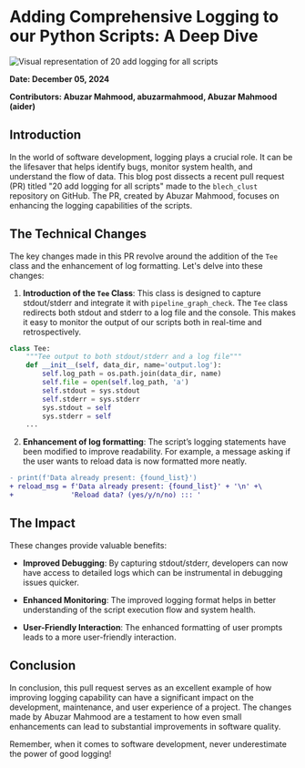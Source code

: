 # Adding Comprehensive Logging to our Python Scripts: A Deep Dive 

![Visual representation of 20 add logging for all scripts](https://oaidalleapiprodscus.blob.core.windows.net/private/org-hj3a7zwinu5hXuZCuU2WvRFJ/user-o4AWhhARg4pLttg3dlHwlTci/img-VQAqCRe12f20CIGRtx6QxkJN.png?st=2025-03-03T17%3A03%3A44Z&se=2025-03-03T19%3A03%3A44Z&sp=r&sv=2024-08-04&sr=b&rscd=inline&rsct=image/png&skoid=d505667d-d6c1-4a0a-bac7-5c84a87759f8&sktid=a48cca56-e6da-484e-a814-9c849652bcb3&skt=2025-03-03T02%3A22%3A16Z&ske=2025-03-04T02%3A22%3A16Z&sks=b&skv=2024-08-04&sig=asrdfvXvT2NSVAsapnfG5hTHQGI1NHhikpP0vrjMwq8%3D)


**Date: December 05, 2024** 

**Contributors: Abuzar Mahmood, abuzarmahmood, Abuzar Mahmood (aider)** 

## Introduction 

In the world of software development, logging plays a crucial role. It can be the lifesaver that helps identify bugs, monitor system health, and understand the flow of data. This blog post dissects a recent pull request (PR) titled "20 add logging for all scripts" made to the `blech_clust` repository on GitHub. The PR, created by Abuzar Mahmood, focuses on enhancing the logging capabilities of the scripts. 

## The Technical Changes 

The key changes made in this PR revolve around the addition of the `Tee` class and the enhancement of log formatting. Let's delve into these changes: 

1. **Introduction of the `Tee` Class**: This class is designed to capture stdout/stderr and integrate it with `pipeline_graph_check`. The `Tee` class redirects both stdout and stderr to a log file and the console. This makes it easy to monitor the output of our scripts both in real-time and retrospectively.

```python
class Tee:
    """Tee output to both stdout/stderr and a log file"""
    def __init__(self, data_dir, name='output.log'):
        self.log_path = os.path.join(data_dir, name)
        self.file = open(self.log_path, 'a')
        self.stdout = sys.stdout
        self.stderr = sys.stderr
        sys.stdout = self
        sys.stderr = self
    ...
```

2. **Enhancement of log formatting**: The script’s logging statements have been modified to improve readability. For example, a message asking if the user wants to reload data is now formatted more neatly.

```diff
- print(f'Data already present: {found_list}')
+ reload_msg = f'Data already present: {found_list}' + '\n' +\
+              'Reload data? (yes/y/n/no) ::: '
```

## The Impact 

These changes provide valuable benefits:

- **Improved Debugging**: By capturing stdout/stderr, developers can now have access to detailed logs which can be instrumental in debugging issues quicker.

- **Enhanced Monitoring**: The improved logging format helps in better understanding of the script execution flow and system health.

- **User-Friendly Interaction**: The enhanced formatting of user prompts leads to a more user-friendly interaction.

## Conclusion 

In conclusion, this pull request serves as an excellent example of how improving logging capability can have a significant impact on the development, maintenance, and user experience of a project. The changes made by Abuzar Mahmood are a testament to how even small enhancements can lead to substantial improvements in software quality. 

Remember, when it comes to software development, never underestimate the power of good logging!